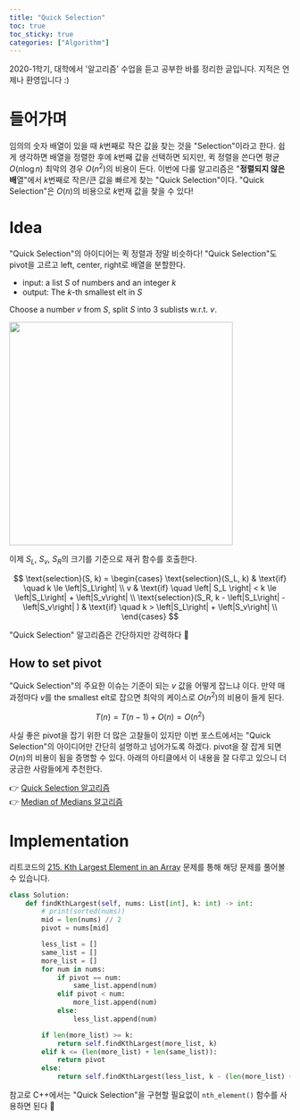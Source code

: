 ```yaml
---
title: "Quick Selection"
toc: true
toc_sticky: true
categories: ["Algorithm"]
---
```




2020-1학기, 대학에서 '알고리즘' 수업을 듣고 공부한 바를 정리한 글입니다. 지적은 언제나 환영입니다 :)

# 들어가며

임의의 숫자 배열이 있을 때 $k$번째로 작은 값을 찾는 것을 "Selection"이라고 한다. 쉽게 생각하면 배열을 정렬한 후에 $k$번째 값을 선택하면 되지만, 퀵 정렬을 쓴다면 평균 $O(n \log n)$ 최악의 경우 $O(n^2)$의 비용이 든다. 이번에 다룰 알고리즘은 "**정렬되지 않은 배**열"에서 $k$번째로 작은/큰 값을 빠르게 찾는 "Quick Selection"이다. "Quick Selection"은 $O(n)$의 비용으로 $k$번재 값을 찾을 수 있다!

# Idea

"Quick Selection"의 아이디어는 퀵 정렬과 정말 비슷하다! "Quick Selection"도 pivot을 고르고 left, center, right로 배열을 분할한다.

<div class="proof" markdown="1">

- input: a list $S$ of numbers and an integer $k$
- output: The $k$-th smallest elt in $S$

Choose a number $v$ from $S$, split $S$ into 3 sublists w.r.t. $v$.

<div class="img-wrapper">
  <img src="{{ "/images/computer-science/algorithm/quick-selection-1.png" | relative_url }}" width="400px">
</div>

이제 $S_L$, $S_v$, $S_R$의 크기를 기준으로 재귀 함수를 호출한다.

$$
\text{selection}(S, k) = \begin{cases}
  \text{selection}(S_L, k) & \text{if} \quad k \le \left|S_L\right| \\
  v & \text{if} \quad \left| S_L \right| < k \le \left|S_L\right| + \left|S_v\right| \\
  \text{selection}(S_R, k - \left|S_L\right| -\left|S_v\right| ) & \text{if} \quad k > \left|S_L\right| + \left|S_v\right| \\
\end{cases}
$$

</div>

"Quick Selection" 알고리즘은 간단하지만 강력하다 👏

## How to set pivot

"Quick Selection"의 주요한 이슈는 기준이 되는 $v$ 값을 어떻게 잡느냐 이다. 만약 매 과정마다 $v$를 the smallest elt로 잡으면 최악의 케이스로 $O(n^2)$의 비용이 들게 된다.

$$
T(n) = T(n-1) + O(n) = O(n^2)
$$

사실 좋은 pivot을 잡기 위한 더 많은 고찰들이 있지만 이번 포스트에서는 "Quick Selection"의 아이디어만 간단히 설명하고 넘어가도록 하겠다. pivot을 잘 잡게 되면 $O(n)$의 비용이 됨을 증명할 수 있다. 아래의 아티클에서 이 내용을 잘 다루고 있으니 더 궁금한 사람들에게 추천한다.

👉 [Quick Selection 알고리즘](https://2jinishappy.tistory.com/124)<br/>
👉 [Median of Medians 알고리즘](https://2jinishappy.tistory.com/124)

# Implementation

리트코드의 [215. Kth Largest Element in an Array](https://leetcode.com/problems/kth-largest-element-in-an-array/description/) 문제를 통해 해당 문제를 풀어볼 수 있습니다.

```py
class Solution:
    def findKthLargest(self, nums: List[int], k: int) -> int:
        # print(sorted(nums))
        mid = len(nums) // 2
        pivot = nums[mid]

        less_list = []
        same_list = []
        more_list = []
        for num in nums:
            if pivot == num:
                same_list.append(num)
            elif pivot < num:
                more_list.append(num)
            else:
                less_list.append(num)

        if len(more_list) >= k:
            return self.findKthLargest(more_list, k)
        elif k <= (len(more_list) + len(same_list)):
            return pivot
        else:
            return self.findKthLargest(less_list, k - (len(more_list) + len(same_list)))
```

참고로 C++에서는 "Quick Selection"을 구현할 필요없이 `nth_element()` 함수를 사용하면 된다 🙌
